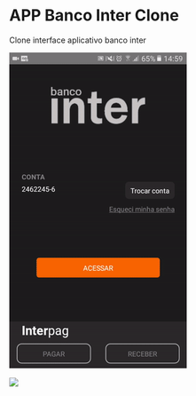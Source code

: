 # APP Banco Inter Clone

Clone interface aplicativo banco inter

![Alt Gif](preview.gif)

<img src="https://github.com/cristiano182/bancoInter-app/preview.gif" width="100">
